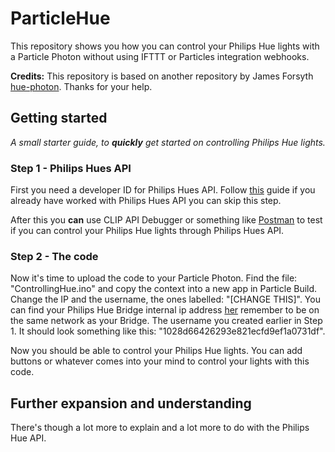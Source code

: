 # ParticleHue
This repository shows you how you can control your Philips Hue lights with a Particle Photon without using IFTTT or Particles integration webhooks. 

**Credits:** This repository is based on another repository by James Forsyth [hue-photon](https://github.com/fsyth/hue-photon). Thanks for your help.


## Getting started
*A small starter guide, to **quickly** get started on controlling Philips Hue lights.*
### Step 1 - Philips Hues API
First you need a developer ID for Philips Hues API. Follow [this](https://developers.meethue.com/develop/get-started-2/) guide if you already have worked with Philips Hues API you can skip this step.

After this you **can** use CLIP API Debugger or something like [Postman](https://chrome.google.com/webstore/detail/postman/djdcfiocijfjponepmbbdmbeblofhfff?utm_source=chrome-ntp-icon) to test if you can control your Philips Hue lights through Philips Hues API. 

### Step 2 - The code
Now it's time to upload the code to your Particle Photon. 
Find the file: "ControllingHue.ino" and copy the context into a new app in Particle Build. Change the IP and the username, the ones labelled: "[CHANGE THIS]". You can find your Philips Hue Bridge internal ip address [her](https://www.meethue.com/api/nupnp) remember to be on the same network as your Bridge. The username you created earlier in Step 1. It should look something like this: "1028d66426293e821ecfd9ef1a0731df".

Now you should be able to control your Philips Hue lights. You can add buttons or whatever comes into your mind to control your lights with this code. 

## Further expansion and understanding
There's though a lot more to explain and a lot more to do with the Philips Hue API. 
